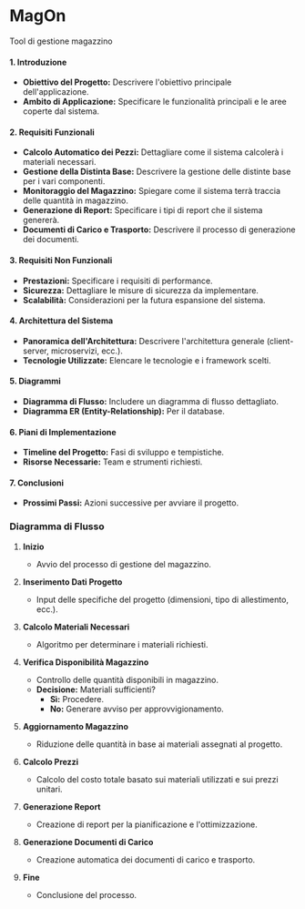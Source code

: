 # MagOn
Tool di gestione magazzino

#### 1. **Introduzione**
   - **Obiettivo del Progetto:** Descrivere l'obiettivo principale dell'applicazione.
   - **Ambito di Applicazione:** Specificare le funzionalità principali e le aree coperte dal sistema.

#### 2. **Requisiti Funzionali**
   - **Calcolo Automatico dei Pezzi:** Dettagliare come il sistema calcolerà i materiali necessari.
   - **Gestione della Distinta Base:** Descrivere la gestione delle distinte base per i vari componenti.
   - **Monitoraggio del Magazzino:** Spiegare come il sistema terrà traccia delle quantità in magazzino.
   - **Generazione di Report:** Specificare i tipi di report che il sistema genererà.
   - **Documenti di Carico e Trasporto:** Descrivere il processo di generazione dei documenti.

#### 3. **Requisiti Non Funzionali**
   - **Prestazioni:** Specificare i requisiti di performance.
   - **Sicurezza:** Dettagliare le misure di sicurezza da implementare.
   - **Scalabilità:** Considerazioni per la futura espansione del sistema.

#### 4. **Architettura del Sistema**
   - **Panoramica dell'Architettura:** Descrivere l'architettura generale (client-server, microservizi, ecc.).
   - **Tecnologie Utilizzate:** Elencare le tecnologie e i framework scelti.

#### 5. **Diagrammi**
   - **Diagramma di Flusso:** Includere un diagramma di flusso dettagliato.
   - **Diagramma ER (Entity-Relationship):** Per il database.

#### 6. **Piani di Implementazione**
   - **Timeline del Progetto:** Fasi di sviluppo e tempistiche.
   - **Risorse Necessarie:** Team e strumenti richiesti.

#### 7. **Conclusioni**
   - **Prossimi Passi:** Azioni successive per avviare il progetto.

### Diagramma di Flusso

1. **Inizio**
   - Avvio del processo di gestione del magazzino.

2. **Inserimento Dati Progetto**
   - Input delle specifiche del progetto (dimensioni, tipo di allestimento, ecc.).

3. **Calcolo Materiali Necessari**
   - Algoritmo per determinare i materiali richiesti.

4. **Verifica Disponibilità Magazzino**
   - Controllo delle quantità disponibili in magazzino.
   - **Decisione:** Materiali sufficienti? 
     - **Sì:** Procedere.
     - **No:** Generare avviso per approvvigionamento.

5. **Aggiornamento Magazzino**
   - Riduzione delle quantità in base ai materiali assegnati al progetto.

6. **Calcolo Prezzi**
   - Calcolo del costo totale basato sui materiali utilizzati e sui prezzi unitari.

7. **Generazione Report**
   - Creazione di report per la pianificazione e l'ottimizzazione.

8. **Generazione Documenti di Carico**
   - Creazione automatica dei documenti di carico e trasporto.

9. **Fine**
   - Conclusione del processo.

